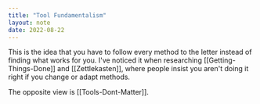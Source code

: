 ```yaml
---
title: "Tool Fundamentalism"
layout: note
date: 2022-08-22
---
```


This is the idea that you have to follow every method to the letter instead of finding what works for you. I've noticed it when researching [[Getting-Things-Done]] and [[Zettlekasten]], where people insist you aren't doing it right if you change or adapt methods.

The opposite view is [[Tools-Dont-Matter]].
